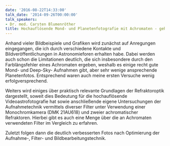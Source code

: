 ```yaml
---
date: '2016-08-22T14:33:00'
talk_date: '2014-09-26T00:00:00'
talk_speakers:
- Dr. med. Carsten Blumenröther
title: Hochauflösende Mond- und Planetenfotografie mit Achromaten - geht das überhaupt?
---
```

Anhand vieler Bildbeispiele und Grafiken wird zunächst auf Anregungen eingegangen, die ich durch verschiedene Kontakte und Bildveröffentlichungen in Astronomieforen erhalten habe. Dabei werden auch schon die Limitationen deutlich, die sich insbesondere durch den Farblängsfehler eines Achromaten ergeben, weshalb es einige recht gute Mond- und Deep-Sky- Aufnahmen gibt, aber sehr wenige ansprechende Planetenfotos. Entsprechend waren auch meine ersten Versuche wenig erfolgversprechend.

Weiters wird einiges über praktisch relevante Grundlagen der Refraktoroptik dargestellt, soweit dies Bedeutung für die hochauflösende Videoastrofotografie hat sowie anschließende eigene Untersuchungen der Aufnahmetechnik vermittels diverser Filter unter Verwendung einer Monochromkamera (DMK 21AU618) und zweier achromatischer Refraktoren. Hierbei gibt es auch eine Menge über die an Achromaten verwendeten Filter im Vergleich zu erfahren.

Zuletzt folgen dann die deutlich verbesserten Fotos nach Optimierung der Aufnahme-, Filter- und Bildbearbeitungstechnik.

